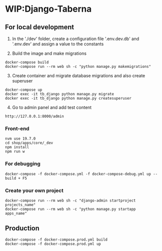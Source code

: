 # WIP:Django-Taberna

## For local development

1. In the './dev' folder, create a configuration file '.env.dev.db' and '.env.dev' and assign a value to the constants

2. Build the image and make migrations

```
docker-compose build
docker-compose run --rm web sh -c "python manage.py makemigrations"
```

3. Create container and migrate database migrations and also create superuser

```
docker-compose up
docker exec -it tb_django python manage.py migrate
docker exec -it tb_django python manage.py createsuperuser
```

4. Go to admin panel and add test content

```
http://127.0.0.1:8000/admin
```

### Front-end

```
nvm use 19.7.0
cd shop/apps/core/_dev
npm install
npm run w
```

### For debugging

```
docker-compose -f docker-compose.yml -f docker-compose-debug.yml up --build + F5
```

### Create your own project

```
docker-compose run --rm web sh -c "django-admin startproject projects_name"
docker-compose run --rm web sh -c "python manage.py startapp apps_name"
```

## Production

```
docker-compose -f docker-compose.prod.yml build
docker-compose -f docker-compose.prod.yml up
```
